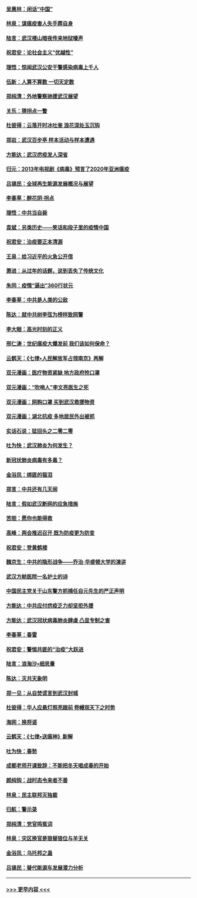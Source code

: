 #### [吴惠林：闲话“中国”](../pages/nsc993/n11898182.md?t=02270302) 
#### [林泉：谋瘟疫害人失手葬自身](../pages/nsc993/n11897892.md?t=02270302) 
#### [陆言：武汉楼山暗夜传来地狱嚎声](../pages/nsc993/n11897033.md?t=02270302) 
#### [祝君安：论社会主义“优越性”](../pages/nsc993/n11897005.md?t=02270302) 
#### [理悟：惊闻武汉公安干警感染病毒上千人](../pages/nsc993/n11896947.md?t=02270302) 
#### [伍新：人算不算数 一切天定数](../pages/nsc993/n11893372.md?t=02270302) 
#### [郑纯清：外地警察驰援武汉展望](../pages/nsc993/n11893115.md?t=02270302) 
#### [关乐：猜拐点一瞥](../pages/nsc993/n11893020.md?t=02270302) 
#### [杜彼得：云落开时冰吐鉴 浪花深处玉沉钩](../pages/nsc993/n11892107.md?t=02270302) 
#### [郑岩：武汉百步亭 样本活动与样本遭遇](../pages/nsc993/n11892310.md?t=02270302) 
#### [方能达：武汉疠疫发人深省](../pages/nsc993/n11891376.md?t=02270302) 
#### [归元：2013年电视剧《病毒》预言了2020年亚洲瘟疫](../pages/nsc993/n11891126.md?t=02270302) 
#### [吕锡民：全球再生能源发展概况与展望](../pages/nsc993/n11890613.md?t=02270302) 
#### [李春草：醉花阴·拐点](../pages/nsc993/n11890567.md?t=02270302) 
#### [理悟：中共当自毙](../pages/nsc993/n11890559.md?t=02270302) 
#### [袁斌：另类历史——笑话和段子里的疫情中国](../pages/nsc993/n11889243.md?t=02270302) 
#### [祝君安：治疫要正本清源](../pages/nsc993/n11889085.md?t=02270302) 
#### [王易：给习近平的火急公开信](../pages/nsc993/n11888225.md?t=02270302) 
#### [萧进：从过年的话题，说到丢失了传统文化](../pages/nsc993/n11887732.md?t=02270302) 
#### [朱同：疫情“逼出”360行状元](../pages/nsc993/n11887678.md?t=02270302) 
#### [李春草：中共是人类的公敌](../pages/nsc993/n11887656.md?t=02270302) 
#### [陈达：就中共树李弦为榜样致网警](../pages/nsc993/n11887625.md?t=02270302) 
#### [李大眼：高光时刻的正义](../pages/nsc993/n11887585.md?t=02270302) 
#### [邢仁涛：世纪瘟疫大爆发前 我们该如何保命？](../pages/nsc993/n11887535.md?t=02270302) 
#### [云鹤天：《七律▪人民解放军占领南京》再解](../pages/nsc993/n11887524.md?t=02270302) 
#### [双元漫画：医疗物资紧缺 地方政府抢口罩](../pages/nsc993/n11884744.md?t=02270302) 
#### [双元漫画：“吹哨人”李文亮医生之死](../pages/nsc993/n11884705.md?t=02270302) 
#### [双元漫画：网购口罩 买到武汉救援物资](../pages/nsc993/n11884670.md?t=02270302) 
#### [双元漫画：湖北抗疫 多地居民外出被抓](../pages/nsc993/n11884643.md?t=02270302) 
#### [实话石说：猛回头之二零二零](../pages/nsc993/n11883968.md?t=02270302) 
#### [吐为快：武汉肺炎为何发生？](../pages/nsc993/n11882180.md?t=02270302) 
#### [新冠状肺炎病毒有多毒？](../pages/nsc993/n11881790.md?t=02270302) 
#### [金浴凤：绑匪的猫泪](../pages/nsc993/n11880664.md?t=02270302) 
#### [郑言：中共还有几天闹](../pages/nsc993/n11880645.md?t=02270302) 
#### [陆言：假如武汉断网的应急措施](../pages/nsc993/n11880619.md?t=02270302) 
#### [苦胆：愿你也能得救](../pages/nsc993/n11880601.md?t=02270302) 
#### [高峰：两会推迟召开  既为防疫更为防变](../pages/nsc993/n11879977.md?t=02270302) 
#### [祝君安：登黄鹤楼](../pages/nsc993/n11880583.md?t=02270302) 
#### [魏京生：中共的隐形战争——乔治‧华盛顿大学的演讲](../pages/nsc993/n11879765.md?t=02270302) 
#### [武汉方舱医院一名护士的诗](../pages/nsc993/n11878480.md?t=02270302) 
#### [中国民主党关于山东警方抓捕任自元先生的严正声明](../pages/nsc993/n11877506.md?t=02270302) 
#### [方能达：中共应付疠疫乏力却坚拒外援](../pages/nsc993/n11877497.md?t=02270302) 
#### [方能达：武汉冠状病毒肺炎肆虐 凸显专制之害](../pages/nsc993/n11877475.md?t=02270302) 
#### [李春草：春雷](../pages/nsc993/n11876287.md?t=02270302) 
#### [祝君安：警惕共匪的“治疫”大跃进](../pages/nsc993/n11876084.md?t=02270302) 
#### [陆言：浪淘沙•细思量](../pages/nsc993/n11876071.md?t=02270302) 
#### [陈达：灭共天象明](../pages/nsc993/n11876063.md?t=02270302) 
#### [郑一见：从自焚谎言到武汉封城](../pages/nsc993/n11875621.md?t=02270302) 
#### [杜彼得：华人应悬灯照亮跟前 卷幔观天下之时势](../pages/nsc993/n11874822.md?t=02270302) 
#### [海网：换将谣](../pages/nsc993/n11873712.md?t=02270302) 
#### [云鹤天：《七律▪送瘟神》新解](../pages/nsc993/n11873598.md?t=02270302) 
#### [吐为快：春愁](../pages/nsc993/n11872801.md?t=02270302) 
#### [成都老师开课致辞：不能把冬天唱成春的开始](../pages/nsc993/n11872653.md?t=02270302) 
#### [颜纯钩：战时态令来者不善](../pages/nsc993/n11872011.md?t=02270302) 
#### [林泉：民主联邦灭独裁](../pages/nsc993/n11870998.md?t=02270302) 
#### [归航：警示录](../pages/nsc993/n11870963.md?t=02270302) 
#### [郑纯清：党官鸣冤词](../pages/nsc993/n11870938.md?t=02270302) 
#### [林泉：灾区换官是狼替狼位与羊无关](../pages/nsc993/n11870896.md?t=02270302) 
#### [金浴凤：乌托邦之蛊](../pages/nsc993/n11870879.md?t=02270302) 
#### [吕锡民：替代能源车发展潜力分析](../pages/nsc993/n11870656.md?t=02270302) 

----
#### [ >>> 更早内容 <<< ](../indexes/nsc993-earlier.md)
